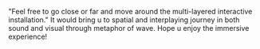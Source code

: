 "Feel free to go close or far and move around the multi-layered interactive installation."
It would bring u to spatial and interplaying journey in both sound and visual through metaphor of wave. Hope u enjoy the immersive experience!